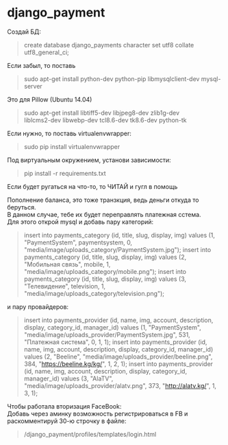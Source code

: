 # django_payment

Создай БД:  
>create database django_payments character set utf8 collate utf8_general_ci;

Если забыл, то поставь  
>sudo apt-get install python-dev python-pip libmysqlclient-dev mysql-server

Это для Pillow (Ubuntu 14.04)  
>sudo apt-get install libtiff5-dev libjpeg8-dev zlib1g-dev \
>    liblcms2-dev libwebp-dev tcl8.6-dev tk8.6-dev python-tk

Если нужно, то поставь virtualenvwrapper:  
>sudo pip install virtualenvwrapper

Под виртуальным окружением, установи зависимости:  
>pip install -r requirements.txt

Если будет ругаться на что-то, то ЧИТАЙ и гугл в помощь  
  
Пополнение баланса, это тоже транзкция, ведь деньги откуда то беруться.  
В данном случае, тебе их будет переправлять платежная сстема.  
Для этого открой mysql и добавь пару категорий:  
>insert into payments_category (id, title, slug, display, img) values (1, "PaymentSystem", paymentsystem, 0, "media/image/uploads_category/PaymentSystem.jpg");
>insert into payments_category (id, title, slug, display, img) values (2, "Мобильная связь", mobile, 1, "media/image/uploads_category/mobile.png");
>insert into payments_category (id, title, slug, display, img) values (3, "Телевидение", television, 1, "media/image/uploads_category/television.png");
  
и пару провайдеров:  
  
>insert into payments_provider (id, name, img, account, description, display, category_id, manager_id) values (1, "PaymentSystem", "media/image/uploads_provider/PaymentSystem.jpg", 531, "Платежная система", 0, 1, 1);
>insert into payments_provider (id, name, img, account, description, display, category_id, manager_id) values (2, "Beeline", "media/image/uploads_provider/beeline.png", 384, "https://beeline.kg/kg/", 1, 2, 1);
>insert into payments_provider (id, name, img, account, description, display, category_id, manager_id) values (3, "AlaTV", "media/image/uploads_provider/alatv.png", 373, "http://alatv.kg/", 1, 3, 1);

  
Чтобы работала вторизация FaceBook:  
Добавь через аминку возможность регистрироваться в FB и  
раскомментируй 30-ю строчку в файле:  
>/django_payment/profiles/templates/login.html
